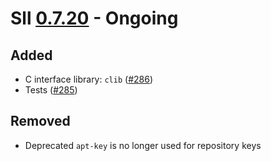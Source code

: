 # Sll [0.7.20] - Ongoing

## Added

- C interface library: `clib` ([#286])
- Tests ([#285])

## Removed

- Deprecated `apt-key` is no longer used for repository keys

[0.7.20]: https://github.com/sl-lang/sll/compare/sll-v0.7.19...main
[#286]: https://github.com/sl-lang/sll/issues/286
[#285]: https://github.com/sl-lang/sll/issues/285
